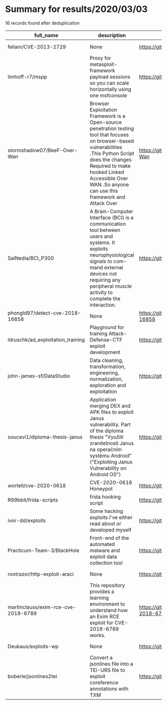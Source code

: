 
# Summary for results/2020/03/03
    
16 records found after deduplication

| full_name | description | html_url | matched_list | matched_count | pushed_at | size | stargazers_count | language | forks_count |
|-------------------------------------|------------------------------------------------------------------------------------------------------------------------------------------------------------------------------------------------------------------------------------------------------------------|--------------------------------------------------------|---------------------------------------------|-----------------|---------------------------|--------|--------------------|------------|---------------|
| feliam/CVE-2013-2729 | None | https://github.com/feliam/CVE-2013-2729 | ['cve-2'] | 1 | 2020-03-03 14:07:05+00:00 | 39 | 23 | Python | 21 |
| limhoff-r7/mspp | Proxy for metasploit-framework payload sessions so you can scale horizontally using one msfconsole | https://github.com/limhoff-r7/mspp | ['metasploit module OR metasploit payload'] | 1 | 2020-03-03 16:12:15+00:00 | 188 | 2 | Elixir | 1 |
| stormshadow07/BeeF-Over-Wan | Browser Exploitation Framework is a Open-source penetration testing tool that focuses on browser-based vulnerabilities .This Python Script does the changes Required to make hooked Linked Accessible Over WAN .So anyone can use this framework and Attack Over | https://github.com/stormshadow07/BeeF-Over-Wan | ['exploit'] | 1 | 2020-03-03 15:45:38+00:00 | 144 | 91 | Python | 71 |
| SalNedia/BCI_P300 | A Brain-Computer Interface (BCI) is a communication tool between users and systems. It exploits neurophysiological signals to com- mand external devices not requiring any peripheral muscle activity to complete the interaction. | https://github.com/SalNedia/BCI_P300 | ['exploit'] | 1 | 2020-03-03 22:58:51+00:00 | 8162 | 0 | R | 1 |
| phongld97/detect-cve-2018-16858 | None | https://github.com/phongld97/detect-cve-2018-16858 | ['cve-2'] | 1 | 2020-03-03 03:23:29+00:00 | 2 | 1 | Python | 1 |
| ldruschk/ad_exploitation_training | Playground for training Attack-Defense-CTF exploit development | https://github.com/ldruschk/ad_exploitation_training | ['exploit'] | 1 | 2020-03-03 12:19:19+00:00 | 18 | 0 | Python | 0 |
| john-james-sf/DataStudio | Data cleaning, transformation, engineering, normalization, exploration and exploitation | https://github.com/john-james-sf/DataStudio | ['exploit'] | 1 | 2020-03-03 14:02:49+00:00 | 237 | 0 | Python | 0 |
| soucevi1/diploma-thesis-janus | Application merging DEX and APK files to exploit Janus vulnerability. Part of the diploma thesis "Využití zranitelnosti Janus na operačním systému Android" ("Exploiting Janus Vulnerability on Android OS") | https://github.com/soucevi1/diploma-thesis-janus | ['exploit'] | 1 | 2020-03-03 17:22:36+00:00 | 12 | 0 | Python | 0 |
| wortell/cve-2020-0618 | CVE-2020-0618 Honeypot | https://github.com/wortell/cve-2020-0618 | ['cve-2'] | 1 | 2020-03-03 17:21:54+00:00 | 2463 | 24 | Go | 5 |
| R99bbit/frida-scripts | frida hooking script | https://github.com/R99bbit/frida-scripts | ['exploit'] | 1 | 2020-03-03 08:32:34+00:00 | 35 | 2 | JavaScript | 3 |
| ivor-dd/exploits | Some hacking exploits I've either read about or developed myself | https://github.com/ivor-dd/exploits | ['exploit'] | 1 | 2020-03-03 12:41:27+00:00 | 3689 | 0 | Python | 0 |
| Practicum-Team-3/BlackHole | Front-end of the automated malware and exploit data collection tool | https://github.com/Practicum-Team-3/BlackHole | ['exploit'] | 1 | 2020-03-03 18:43:08+00:00 | 165 | 0 | Python | 0 |
| rootrazor/http-exploit-araci | None | https://github.com/rootrazor/http-exploit-araci | ['exploit'] | 1 | 2020-03-03 10:48:58+00:00 | 4 | 0 | Shell | 0 |
| martinclauss/exim-rce-cve-2018-6789 | This repository provides a learning environment to understand how an Exim RCE exploit for CVE-2018-6789 works. | https://github.com/martinclauss/exim-rce-cve-2018-6789 | ['cve-2', 'exploit', 'rce'] | 3 | 2020-03-03 07:57:30+00:00 | 60 | 2 | Makefile | 4 |
| Deukaus/exploits-wp | None | https://github.com/Deukaus/exploits-wp | ['exploit'] | 1 | 2020-03-03 03:20:46+00:00 | 9 | 0 | JavaScript | 0 |
| boberle/jsonlines2tei | Convert a jsonlines file into a TEI-URS file to exploit coreference annotations with TXM | https://github.com/boberle/jsonlines2tei | ['exploit'] | 1 | 2020-03-03 11:16:49+00:00 | 333 | 0 | Python | 0 |
